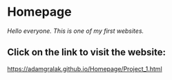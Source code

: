# Homepage 
*Hello everyone. This is one of my first websites.*
## Click on the link to visit the website: 
https://adamgralak.github.io/Homepage/Project_1.html
